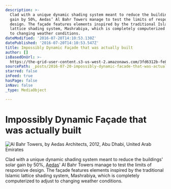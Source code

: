 ```yaml
---
description: >-
  Clad with a unique dynamic shading system meant to reduce the buildings’ solar
  gain by 50%, Aedas’ Al Bahr Towers manage to test the limits of responsive
  design. The façade features elements inspired by the traditional Islamic
  lattice shading system, Mashrabiya, which is completely computerized to adjust
  to changing weather conditions.
dateModified: '2016-07-20T14:10:53.130Z'
datePublished: '2016-07-20T14:10:53.547Z'
title: Impossibly Dynamic Façade that was actually built
author: []
isBasedOnUrl: >-
  https://the-grid-user-content.s3-us-west-2.amazonaws.com/3fd6312b-fe8e-44c0-a782-a837a6492695.jpg
sourcePath: _posts/2016-07-20-impossibly-dynamic-facade-that-was-actually-built.md
starred: false
inFeed: true
hasPage: false
inNav: false
_type: MediaObject

---
```

# Impossibly Dynamic Façade that was actually built
![Al Bahr Towers, by Aedas Architects, 2012, Abu Dhabi, United Arab Emirates](https://the-grid-user-content.s3-us-west-2.amazonaws.com/3fd6312b-fe8e-44c0-a782-a837a6492695.jpg)

Clad with a unique dynamic shading system meant to reduce the buildings' solar gain by 50%, [Aedas][0]' Al Bahr Towers manage to test the limits of responsive design. The façade features elements inspired by the traditional Islamic lattice shading system, Mashrabiya, which is completely computerized to adjust to changing weather conditions.

[0]: http://architizer.com/firms/aedas/